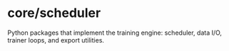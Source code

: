 # core/scheduler

Python packages that implement the training engine: scheduler, data I/O, trainer loops, and export utilities.
